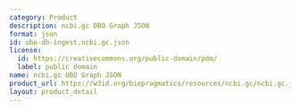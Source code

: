 ```yaml
---
category: Product
description: ncbi.gc OBO Graph JSON
format: json
id: obo-db-ingest.ncbi.gc.json
license:
  id: https://creativecommons.org/public-domain/pdm/
  label: public domain
name: ncbi.gc OBO Graph JSON
product_url: https://w3id.org/biopragmatics/resources/ncbi.gc/ncbi.gc.json
layout: product_detail
---
```

